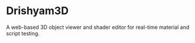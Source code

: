 # Drishyam3D
A web-based 3D object viewer and shader editor for real-time material and script testing.
